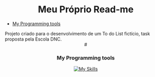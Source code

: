 <h1 align="center">Meu Próprio Read-me</h1>
<ul>
  <a href="#My Programming tools"><li>My Programming tools</li></a>  
</ul>
Projeto criado para o desenvolvimento de um To do List fictício, task proposta pela Escola DNC.
<div align="center">
#<h3>My Programming tools</h3>
    
  [![My Skills](https://skillicons.dev/icons?i=html,css,js,c,java,postgres,postman,git,github,vscode)](https://skillicons.dev)
  
</div>

